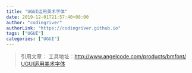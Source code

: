 ```yaml
---
title: "UGUI运用美术字体"
date: 2019-12-01T21:57:40+08:00
author: "codingriver"
authorLink: "https://codingriver.github.io"
tags: ["UGUI"]
categories: ["UGUI"]
---
```


<!--more-->

>引用文章：
>工具地址：http://www.angelcode.com/products/bmfont/
>[UGUI运用美术字体](https://blog.csdn.net/akak2010110/article/details/50755270)



